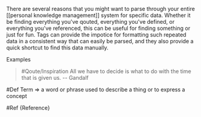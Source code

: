 There are several reasons that you might want to parse through your entire [[personal knowledge management]] system for specific data. Whether it be finding everything you've qouted, everything you've defined, or everything you've referenced, this can be useful for finding something or just for fun. Tags can provide the impotice for formatting such repeated data in a consistent way that can easily be parsed, and they also provide a quick shortcut to find this data manually.

Examples

>  #Qoute/Inspiration All we have to decide is what to do with the time that is given us. 
>  -- Gandalf

#Def Term => a word or phrase used to describe a thing or to express a concept

#Ref {Reference}

